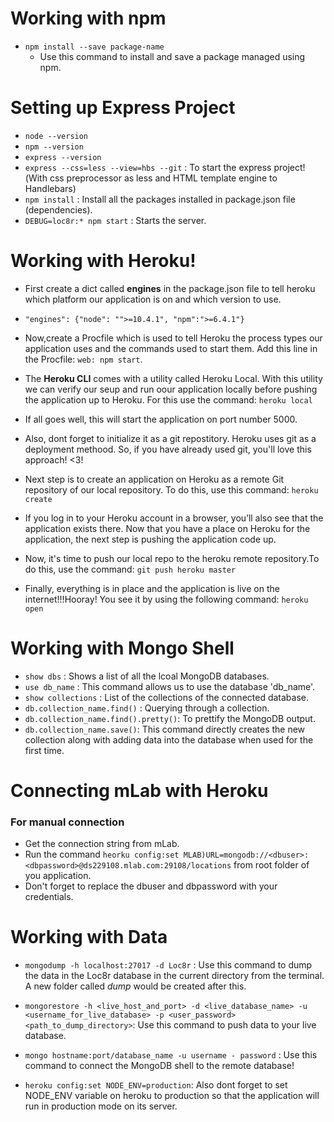 # Working with npm

- `npm install --save package-name`
	- Use this command to install and save a package managed using npm.

# Setting up Express Project

- `node --version`
- `npm --version`
- `express --version`
- `express --css=less --view=hbs --git` : To start the express project!(With css preprocessor as less and HTML template engine to Handlebars)
- `npm install` : Install all the packages installed in package.json file (dependencies).
- `DEBUG=loc8r:* npm start` : Starts the server.

# Working with Heroku!

- First create a dict called **engines** in the package.json file to tell heroku which platform our application is on and which version to use.

- `"engines": {"node": "">=10.4.1", "npm":">=6.4.1"}`

- Now,create a Procfile which is used to tell Heroku the process types our application uses and the commands used to start them. Add this line in the Procfile: `web: npm start`.

- The **Heroku CLI** comes with a utility called Heroku Local. With this utility we can verify our seup and run oour application locally before pushing the application up to Heroku. For this use the command: `heroku local`

- If all goes well, this will start the application on port number 5000.

- Also, dont forget to initialize it as a git repostitory. Heroku uses git as a deployment methood. So, if you have already used git, you'll love this approach! <3!

- Next step is to create an application on Heroku as a remote Git repository of our local repository. To do this, use this command: `heroku create`

- If you log in to your Heroku account in a browser, you’ll also see that the application exists there. Now that you have a place on Heroku for the application, the next step is pushing the application code up.

- Now, it's time to push our local repo to the heroku remote repository.To do this, use the command: `git push heroku master`

- Finally, everything is in place and the application is live on the internet!!!Hooray!
You see it by using the following command: `heroku open`

# Working with Mongo Shell

- `show dbs` : Shows a list of all the lcoal MongoDB databases.
- `use db_name` : This command allows us to use the database 'db_name'.
- `show collections` : List of the collections of the connected database.
- `db.collection_name.find()` : Querying through a collection.  
- `db.collection_name.find().pretty()`: To prettify the MongoDB output.
- `db.collection_name.save()`: This command directly creates the new collection along with adding data into the database when used for the first time.

# Connecting mLab with Heroku

### For manual connection

- Get the connection string from mLab.
- Run the command `heorku config:set MLAB)URL=mongodb://<dbuser>:<dbpassword>@ds229108.mlab.com:29108/locations` from root folder of you application. 
- Don't forget to replace the dbuser and dbpassword with your credentials.

# Working with Data

- `mongodump -h localhost:27017 -d Loc8r` : Use this command to dump the data in the Loc8r database in the current directory from the terminal. A new folder called *dump* would be created after this.

- `mongorestore -h <live_host_and_port> -d <live_database_name> -u <username_for_live_database> -p <user_password> <path_to_dump_directory>`: Use this command to push data to your live database.

- `mongo hostname:port/database_name -u username - password` : Use this command to connect the MongoDB shell to the remote database!

- `heroku config:set NODE_ENV=production`: Also dont forget to set NODE_ENV variable on heroku to production so that the application will run in production mode on its server.